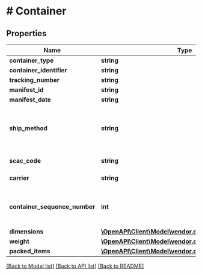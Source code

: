 # # Container

## Properties

Name | Type | Description | Notes
------------ | ------------- | ------------- | -------------
**container_type** | **string** | The type of container. |
**container_identifier** | **string** | The container identifier. |
**tracking_number** | **string** | The tracking number. | [optional]
**manifest_id** | **string** | The manifest identifier. | [optional]
**manifest_date** | **string** | The date of the manifest. | [optional]
**ship_method** | **string** | The shipment method. This property is required when calling the submitShipmentConfirmations operation, and optional otherwise. | [optional]
**scac_code** | **string** | SCAC code required for NA VOC vendors only. | [optional]
**carrier** | **string** | Carrier required for EU VOC vendors only. | [optional]
**container_sequence_number** | **int** | An integer that must be submitted for multi-box shipments only, where one item may come in separate packages. | [optional]
**dimensions** | [**\OpenAPI\Client\Model\vendor.df.shipping\Dimensions**](Dimensions.md) |  | [optional]
**weight** | [**\OpenAPI\Client\Model\vendor.df.shipping\Weight**](Weight.md) |  |
**packed_items** | [**\OpenAPI\Client\Model\vendor.df.shipping\PackedItem[]**](PackedItem.md) | A list of packed items. |

[[Back to Model list]](../../README.md#models) [[Back to API list]](../../README.md#endpoints) [[Back to README]](../../README.md)
